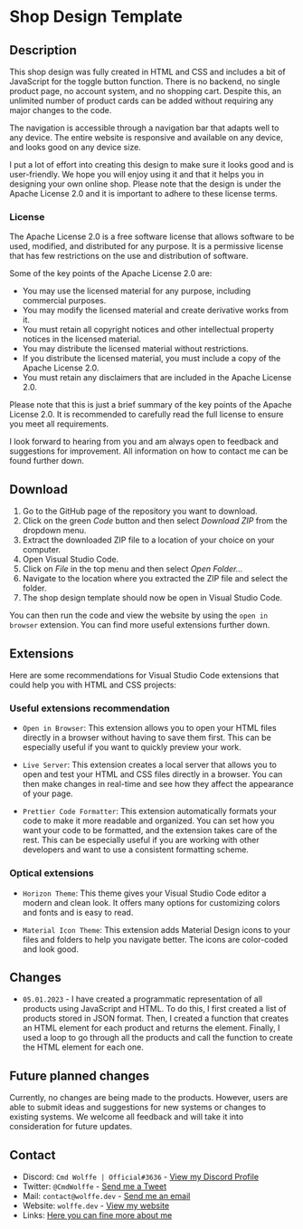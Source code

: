 # Shop Design Template


## Description 

This shop design was fully created in HTML and CSS and includes a bit of JavaScript for the toggle button function. There is no backend, no single product page, no account system, and no shopping cart. Despite this, an unlimited number of product cards can be added without requiring any major changes to the code.

The navigation is accessible through a navigation bar that adapts well to any device. The entire website is responsive and available on any device, and looks good on any device size.

I put a lot of effort into creating this design to make sure it looks good and is user-friendly. We hope you will enjoy using it and that it helps you in designing your own online shop. Please note that the design is under the Apache License 2.0 and it is important to adhere to these license terms.

### License 

The Apache License 2.0 is a free software license that allows software to be used, modified, and distributed for any purpose. It is a permissive license that has few restrictions on the use and distribution of software.

Some of the key points of the Apache License 2.0 are:

* You may use the licensed material for any purpose, including commercial purposes.
* You may modify the licensed material and create derivative works from it.
* You must retain all copyright notices and other intellectual property notices in the licensed material.
* You may distribute the licensed material without restrictions.
* If you distribute the licensed material, you must include a copy of the Apache License 2.0.
* You must retain any disclaimers that are included in the Apache License 2.0.

Please note that this is just a brief summary of the key points of the Apache License 2.0. It is recommended to carefully read the full license to ensure you meet all requirements.

I look forward to hearing from you and am always open to feedback and suggestions for improvement. All information on how to contact me can be found further down.


## Download

1. Go to the GitHub page of the repository you want to download.
2. Click on the green *Code* button and then select *Download ZIP* from the dropdown menu.
3. Extract the downloaded ZIP file to a location of your choice on your computer.
4. Open Visual Studio Code.
5. Click on *File* in the top menu and then select *Open Folder...*
6. Navigate to the location where you extracted the ZIP file and select the folder.
7. The shop design template should now be open in Visual Studio Code.

You can then run the code and view the website by using the `open in browser` extension. You can find more useful extensions further down.


## Extensions 

Here are some recommendations for Visual Studio Code extensions that could help you with HTML and CSS projects:

### Useful extensions recommendation

* `Open in Browser`: This extension allows you to open your HTML files directly in a browser without having to save them first. This can be especially useful if you want to quickly preview your work.

* `Live Server`: This extension creates a local server that allows you to open and test your HTML and CSS files directly in a browser. You can then make changes in real-time and see how they affect the appearance of your page.

* `Prettier Code Formatter`: This extension automatically formats your code to make it more readable and organized. You can set how you want your code to be formatted, and the extension takes care of the rest. This can be especially useful if you are working with other developers and want to use a consistent formatting scheme.

### Optical extensions

* `Horizon Theme`: This theme gives your Visual Studio Code editor a modern and clean look. It offers many options for customizing colors and fonts and is easy to read.

* `Material Icon Theme`: This extension adds Material Design icons to your files and folders to help you navigate better. The icons are color-coded and look good.


## Changes

* `05.01.2023` - I have created a programmatic representation of all products using JavaScript and HTML. To do this, I first created a list of products stored in JSON format. Then, I created a function that creates an HTML element for each product and returns the element. Finally, I used a loop to go through all the products and call the function to create the HTML element for each one.



## Future planned changes

Currently, no changes are being made to the products. However, users are able to submit ideas and suggestions for new systems or changes to existing systems. We welcome all feedback and will take it into consideration for future updates.


## Contact

* Discord: `Cmd Wolffe | Official#3636` - [View my Discord Profile](https://discord.com/users/884114936622637136)
* Twitter: `@CmdWolffe` - [Send me a Tweet](https://twitter.com/CmdWolffe)
* Mail: `contact@wolffe.dev` - [Send me an email](mailto:contact@wolffe.dev)
* Website: `wolffe.dev` - [View my website](https://wolffe.dev)
* Links: [Here you can fine more about me](https://wolffe.dev/links)




